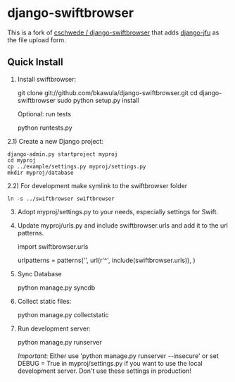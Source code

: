 django-swiftbrowser
===================

This is a fork of [cschwede / django-swiftbrowser](https://github.com/cschwede/django-swiftbrowser) that adds [django-jfu](https://github.com/Alem/django-jfu) as the file upload form.

Quick Install
-------------

1) Install swiftbrowser:

    git clone git://github.com/bkawula/django-swiftbrowser.git
    cd django-swiftbrowser
    sudo python setup.py install

   Optional: run tests

    python runtests.py

2.1) Create a new Django project:

    django-admin.py startproject myproj
    cd myproj
    cp ../example/settings.py myproj/settings.py
	mkdir myproj/database

2.2) For development make symlink to the swiftbrowser folder

	ln -s ../swiftbrowser swiftbrowser

3) Adopt myproj/settings.py to your needs, especially settings for Swift.

4) Update myproj/urls.py and include swiftbrowser.urls and add it to the url patterns.

    import swiftbrowser.urls

    urlpatterns = patterns('',
        url(r'^', include(swiftbrowser.urls)),
    )

5) Sync Database

	python manage.py syncdb

6) Collect static files:

    python manage.py collectstatic

7) Run development server:

    python manage.py runserver

   *Important*: Either use 'python manage.py runserver --insecure' or set DEBUG = True in myproj/settings.py if you want to use the
   local development server. Don't use these settings in production!
